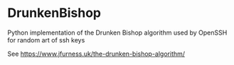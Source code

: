 # DrunkenBishop
Python implementation of the Drunken Bishop algorithm used by OpenSSH for random art of ssh keys

See https://www.jfurness.uk/the-drunken-bishop-algorithm/
